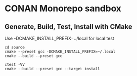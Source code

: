 # CONAN Monorepo sandbox

## Generate, Build, Test, Install with CMake

Use -DCMAKE_INSTALL_PREFIX=../local for local test

    cd source
    cmake --preset gcc -DCMAKE_INSTALL_PREFIX=~/.local
    cmake --build --preset gcc

    ctest -VV
    cmake --build --preset gcc --target install
